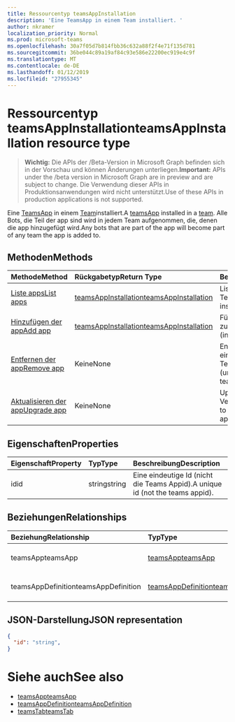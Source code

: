 ```yaml
---
title: Ressourcentyp teamsAppInstallation
description: 'Eine TeamsApp in einem Team installiert. '
author: nkramer
localization_priority: Normal
ms.prod: microsoft-teams
ms.openlocfilehash: 30a7f05d7b814fbb36c632a88f2f4e71f135d781
ms.sourcegitcommit: 36be044c89a19af84c93e586e22200ec919e4c9f
ms.translationtype: MT
ms.contentlocale: de-DE
ms.lasthandoff: 01/12/2019
ms.locfileid: "27955345"
---
```

# <a name="teamsappinstallation-resource-type"></a><span data-ttu-id="47374-103">Ressourcentyp teamsAppInstallation</span><span class="sxs-lookup"><span data-stu-id="47374-103">teamsAppInstallation resource type</span></span>

> <span data-ttu-id="47374-104">**Wichtig:** Die APIs der /Beta-Version in Microsoft Graph befinden sich in der Vorschau und können Änderungen unterliegen.</span><span class="sxs-lookup"><span data-stu-id="47374-104">**Important:** APIs under the /beta version in Microsoft Graph are in preview and are subject to change.</span></span> <span data-ttu-id="47374-105">Die Verwendung dieser APIs in Produktionsanwendungen wird nicht unterstützt.</span><span class="sxs-lookup"><span data-stu-id="47374-105">Use of these APIs in production applications is not supported.</span></span>

<span data-ttu-id="47374-106">Eine [TeamsApp](teamsapp.md) in einem [Team](team.md)installiert.</span><span class="sxs-lookup"><span data-stu-id="47374-106">A [teamsApp](teamsapp.md) installed in a [team](team.md).</span></span> <span data-ttu-id="47374-107">Alle Bots, die Teil der app sind wird in jedem Team aufgenommen, die, denen die app hinzugefügt wird.</span><span class="sxs-lookup"><span data-stu-id="47374-107">Any bots that are part of the app will become part of any team the app is added to.</span></span>

## <a name="methods"></a><span data-ttu-id="47374-108">Methoden</span><span class="sxs-lookup"><span data-stu-id="47374-108">Methods</span></span>

| <span data-ttu-id="47374-109">Methode</span><span class="sxs-lookup"><span data-stu-id="47374-109">Method</span></span>       | <span data-ttu-id="47374-110">Rückgabetyp</span><span class="sxs-lookup"><span data-stu-id="47374-110">Return Type</span></span>  |<span data-ttu-id="47374-111">Beschreibung</span><span class="sxs-lookup"><span data-stu-id="47374-111">Description</span></span>|
|:---------------|:--------|:----------|
|[<span data-ttu-id="47374-112">Liste apps</span><span class="sxs-lookup"><span data-stu-id="47374-112">List apps</span></span>](../api/teamsappinstallation-list.md) | [<span data-ttu-id="47374-113">teamsAppInstallation</span><span class="sxs-lookup"><span data-stu-id="47374-113">teamsAppInstallation</span></span>](teamsapp.md) | <span data-ttu-id="47374-114">Listet die apps in einem Team installiert.</span><span class="sxs-lookup"><span data-stu-id="47374-114">Lists apps installed in a team.</span></span>|
|[<span data-ttu-id="47374-115">Hinzufügen der app</span><span class="sxs-lookup"><span data-stu-id="47374-115">Add app</span></span>](../api/teamsappinstallation-add.md) | [<span data-ttu-id="47374-116">teamsAppInstallation</span><span class="sxs-lookup"><span data-stu-id="47374-116">teamsAppInstallation</span></span>](teamsapp.md) | <span data-ttu-id="47374-117">Fügt (installiert) einer app zu einem Team.</span><span class="sxs-lookup"><span data-stu-id="47374-117">Adds (installs) an app to a team.</span></span>|
|[<span data-ttu-id="47374-118">Entfernen der app</span><span class="sxs-lookup"><span data-stu-id="47374-118">Remove app</span></span>](../api/teamsappinstallation-delete.md) | <span data-ttu-id="47374-119">Keine</span><span class="sxs-lookup"><span data-stu-id="47374-119">None</span></span> | <span data-ttu-id="47374-120">Entfernt (deinstalliert) einer app aus einem Team.</span><span class="sxs-lookup"><span data-stu-id="47374-120">Removes (uninstalls) an app from a team.</span></span>|
|[<span data-ttu-id="47374-121">Aktualisieren der app</span><span class="sxs-lookup"><span data-stu-id="47374-121">Upgrade app</span></span>](../api/teamsappinstallation-delete.md) | <span data-ttu-id="47374-122">Keine</span><span class="sxs-lookup"><span data-stu-id="47374-122">None</span></span> | <span data-ttu-id="47374-123">Upgrades auf die neueste Version der app.</span><span class="sxs-lookup"><span data-stu-id="47374-123">Upgrades to the latest version of the app.</span></span>|

## <a name="properties"></a><span data-ttu-id="47374-124">Eigenschaften</span><span class="sxs-lookup"><span data-stu-id="47374-124">Properties</span></span>

| <span data-ttu-id="47374-125">Eigenschaft</span><span class="sxs-lookup"><span data-stu-id="47374-125">Property</span></span>            | <span data-ttu-id="47374-126">Typ</span><span class="sxs-lookup"><span data-stu-id="47374-126">Type</span></span>     | <span data-ttu-id="47374-127">Beschreibung</span><span class="sxs-lookup"><span data-stu-id="47374-127">Description</span></span> |
|:------------------- |:-------- |:----------- |
| <span data-ttu-id="47374-128">id</span><span class="sxs-lookup"><span data-stu-id="47374-128">id</span></span>                  | <span data-ttu-id="47374-129">string</span><span class="sxs-lookup"><span data-stu-id="47374-129">string</span></span>   | <span data-ttu-id="47374-130">Eine eindeutige Id (nicht die Teams Appid).</span><span class="sxs-lookup"><span data-stu-id="47374-130">A unique id (not the teams appid).</span></span> |

## <a name="relationships"></a><span data-ttu-id="47374-131">Beziehungen</span><span class="sxs-lookup"><span data-stu-id="47374-131">Relationships</span></span>

| <span data-ttu-id="47374-132">Beziehung</span><span class="sxs-lookup"><span data-stu-id="47374-132">Relationship</span></span>   | <span data-ttu-id="47374-133">Typ</span><span class="sxs-lookup"><span data-stu-id="47374-133">Type</span></span>    | <span data-ttu-id="47374-134">Beschreibung</span><span class="sxs-lookup"><span data-stu-id="47374-134">Description</span></span> |
|:---------------|:--------|:----------|
|<span data-ttu-id="47374-135">teamsApp</span><span class="sxs-lookup"><span data-stu-id="47374-135">teamsApp</span></span>|[<span data-ttu-id="47374-136">teamsApp</span><span class="sxs-lookup"><span data-stu-id="47374-136">teamsApp</span></span>](teamsapp.md)| <span data-ttu-id="47374-137">Die app, die installiert ist.</span><span class="sxs-lookup"><span data-stu-id="47374-137">The app that is installed.</span></span> |
|<span data-ttu-id="47374-138">teamsAppDefinition</span><span class="sxs-lookup"><span data-stu-id="47374-138">teamsAppDefinition</span></span>|[<span data-ttu-id="47374-139">teamsAppDefinition</span><span class="sxs-lookup"><span data-stu-id="47374-139">teamsAppDefinition</span></span>](teamsapp.md)| <span data-ttu-id="47374-140">Die Details dieser Version der app.</span><span class="sxs-lookup"><span data-stu-id="47374-140">The details of this version of the app.</span></span> |

## <a name="json-representation"></a><span data-ttu-id="47374-141">JSON-Darstellung</span><span class="sxs-lookup"><span data-stu-id="47374-141">JSON representation</span></span>

<!-- {
  "blockType": "resource",
  "@odata.type": "microsoft.graph.teamsAppInstallation",
  "baseType": "microsoft.graph.entity"
}-->

```json
{
  "id": "string",
}
```

# <a name="see-also"></a><span data-ttu-id="47374-142">Siehe auch</span><span class="sxs-lookup"><span data-stu-id="47374-142">See also</span></span>

- [<span data-ttu-id="47374-143">teamsApp</span><span class="sxs-lookup"><span data-stu-id="47374-143">teamsApp</span></span>](teamsapp.md)
- [<span data-ttu-id="47374-144">teamsAppDefinition</span><span class="sxs-lookup"><span data-stu-id="47374-144">teamsAppDefinition</span></span>](teamsappdefinition.md)
- [<span data-ttu-id="47374-145">teamsTab</span><span class="sxs-lookup"><span data-stu-id="47374-145">teamsTab</span></span>](../resources/teamstab.md)


<!-- uuid: 8fcb5dbc-d5aa-4681-8e31-b001d5168d79
2015-10-25 14:57:30 UTC -->
<!-- {
  "type": "#page.annotation",
  "description": "teamsApp resource",
  "keywords": "",
  "section": "documentation",
  "tocPath": ""
}-->

